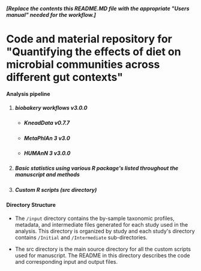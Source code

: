 ##### [Replace the contents this README.MD file with the appropriate "Users manual" needed for the workflow.]

# Code and material repository for "Quantifying the effects of diet on microbial communities across different gut contexts" 


#### Analysis pipeline
1. ##### biobakery workflows v3.0.0
   - ##### KneadData v0.7.7
   - ##### MetaPhlAn 3 v3.0
   - ##### HUMAnN 3 v3.0.0
2. ##### Basic statistics using various R package's listed throughout the manuscript and methods
3. ##### Custom R scripts (src directory)


#### Directory Structure

- The `/input` directory contains the by-sample taxonomic profiles, metadata, and intermediate files generated for each study used in the analysis. This directory is organized by study and each study's directory contains `/Initial` and `/Intermediate` sub-directories.

- The src directory is the main source directory for all the custom scripts used for manuscript. The README in this directory describes the code and corresponding input and output files.
